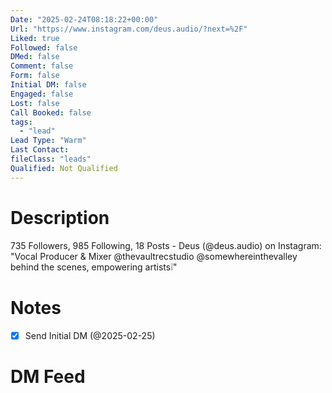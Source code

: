 ```yaml
---
Date: "2025-02-24T08:18:22+00:00"
Url: "https://www.instagram.com/deus.audio/?next=%2F"
Liked: true
Followed: false
DMed: false
Comment: false
Form: false
Initial DM: false
Engaged: false
Lost: false
Call Booked: false
tags:
  - "lead"
Lead Type: "Warm"
Last Contact:
fileClass: "leads"
Qualified: Not Qualified
---
```

# Description
735 Followers, 985 Following, 18 Posts - Deus (@deus.audio) on Instagram: "Vocal Producer & Mixer
@thevaultrecstudio
@somewhereinthevalley
behind the scenes, empowering artists❕"
# Notes
- [x] Send Initial DM (@2025-02-25)
# DM Feed